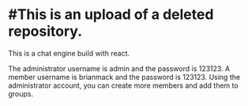 # #This is an upload of a deleted repository. 

This is a chat engine build with react.

The administrator username is admin and the password is 123123. A member username is brianmack and the password is 123123. Using the administrator account, you can create more members and add them to groups.
